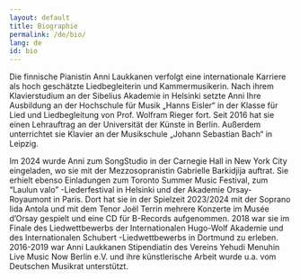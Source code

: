 ```yaml
---
layout: default
title: Biographie
permalink: /de/bio/
lang: de
id: bio
---
```


Die finnische Pianistin Anni Laukkanen verfolgt eine internationale Karriere als hoch geschätzte Liedbegleiterin und Kammermusikerin. Nach ihrem Klavierstudium an der Sibelius Akademie in Helsinki setzte Anni Ihre Ausbildung an der Hochschule für Musik „Hanns Eisler“ in der Klasse für Lied und Liedbegleitung von Prof. Wolfram Rieger fort. Seit 2016 hat sie einen Lehrauftrag an der Universität der Künste in Berlin. Außerdem unterrichtet sie Klavier an der Musikschule „Johann Sebastian Bach“ in Leipzig.  

Im 2024 wurde Anni zum SongStudio in der Carnegie Hall in New York City eingeladen, wo sie mit der Mezzosopranistin Gabrielle Barkidjija auftrat. Sie erhielt ebenso Einladungen zum Toronto Summer Music Festival, zum “Laulun valo” -Liederfestival in Helsinki und der Akademie Orsay-Royaumont in Paris. Dort hat sie in der Spielzeit 2023/2024 mit der Soprano Iida Antola und mit dem Tenor Joël Terrin mehrere Konzerte im Musée d’Orsay gespielt und eine CD für B-Records aufgenommen. 2018 war sie im Finale des Liedwettbewerbs der Internationalen Hugo-Wolf Akademie und des Internationalen Schubert -Liedwettbewerbs in Dortmund zu erleben. 2016-2019 war Anni Laukkanen Stipendiatin des Vereins Yehudi Menuhin Live Music Now Berlin e.V. und ihre künstlerische Arbeit wurde u.a. vom Deutschen Musikrat unterstützt.
 
